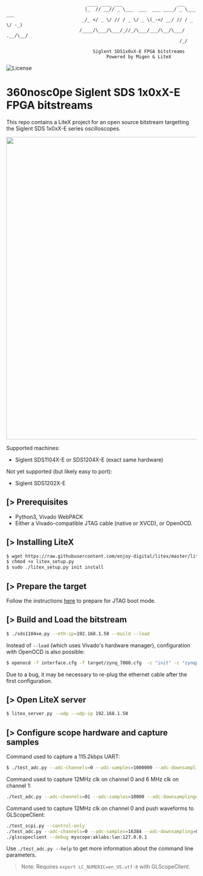 ```
                              ____ ____ ___                    ___
                             |_  // __// _ \___  ___  ___ ____/ _ \___  ___
                            _/_ </ _ \/ // / _ \/ _ \(_-</ __/ // / _ \/ -_)
                           /____/\___/\___/_//_/\___/___/\__/\___/ .__/\__/
                                                                /_/

                                Siglent SDS1x0xX-E FPGA bitstreams
                                     Powered by Migen & LiteX
```

![License](https://img.shields.io/badge/License-BSD%202--Clause-orange.svg)


360nosc0pe Siglent SDS 1x0xX-E FPGA bitstreams
==============================================

This repo contains a LiteX project for an open source bitstream targetting the Siglent SDS 1x0xX-E series oscilloscopes.

<p align="center"><img src="https://user-images.githubusercontent.com/1450143/120784644-9856f280-c52c-11eb-8d99-1ec916dea836.png" width="800"></p>

Supported machines:
* Siglent SDS1104X-E or SDS1204X-E (exact same hardware)

Not yet supported (but likely easy to port):
* Siglent SDS1202X-E

[> Prerequisites
----------------
- Python3, Vivado WebPACK
- Either a Vivado-compatible JTAG cable (native or XVCD), or OpenOCD.

[> Installing LiteX
-------------------
```sh
$ wget https://raw.githubusercontent.com/enjoy-digital/litex/master/litex_setup.py
$ chmod +x litex_setup.py
$ sudo ./litex_setup.py init install
```

[> Prepare the target
---------------------

Follow the instructions [here](https://github.com/360nosc0pe/siglent_hardware/tree/master/sds1104xe) to
prepare for JTAG boot mode.

[> Build and Load the bitstream
--------------------------------
```sh
$ ./sds1104xe.py --eth-ip=192.168.1.50 --build --load
```

Instead of `--load` (which uses Vivado's hardware manager), configuration with OpenOCD is also possible:
```sh
$ openocd -f interface.cfg -f target/zynq_7000.cfg  -c "init" -c "zynqpl_program zynq_pl.bs" -c "pld load 0 sds1104xe.bit" -c "exit"
```

Due to a bug, it may be necessary to re-plug the ethernet cable after the
first configuration.

[> Open LiteX server
--------------------
```sh
$ litex_server.py --udp --udp-ip 192.168.1.50
```

[> Configure scope hardware and capture samples
-----------
Command used to capture a 115.2kbps UART:
```sh
$ ./test_adc.py --adc-channels=0 --adc-samples=1000000 --adc-downsampling=256 --afe-range=5.0 --afe-center --plot --dump=dump.csv

```
Command used to capture 12MHz clk on channel 0 and 6 MHz clk on channel 1:
```sh
./test_adc.py --adc-channels=01 --adc-samples=10000 --adc-downsampling=0 --afe-range=5.0 --afe-center --plot --dump=dump.csv
```

Command used to capture 12MHz clk on channel 0 and push waveforms to GLScopeClient:
```sh
./test_scpi.py --control-only
./test_adc.py --adc-channels=0 --adc-samples=16384 --adc-downsampling=0 --afe-range=5.0 --afe-center --glscopeclient
./glscopeclient --debug myscope:aklabs:lan:127.0.0.1
```


Use `./test_adc.py --help` to get more information about the command line parameters.

> Note: Requires `export LC_NUMERIC=en_US.utf-8` with GLScopeClient.